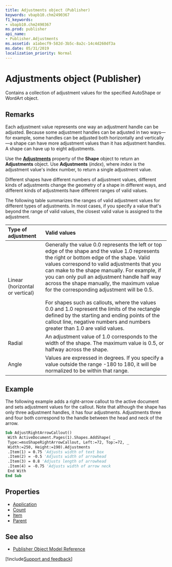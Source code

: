 ```yaml
---
title: Adjustments object (Publisher)
keywords: vbapb10.chm2490367
f1_keywords:
- vbapb10.chm2490367
ms.prod: publisher
api_name:
- Publisher.Adjustments
ms.assetid: a1abecf9-582d-3b5c-8a2c-14c4d260df3a
ms.date: 05/31/2019
localization_priority: Normal
---
```



# Adjustments object (Publisher)

Contains a collection of adjustment values for the specified AutoShape or WordArt object. 


## Remarks

Each adjustment value represents one way an adjustment handle can be adjusted. Because some adjustment handles can be adjusted in two ways&mdash;for example, some handles can be adjusted both horizontally and vertically&mdash;a shape can have more adjustment values than it has adjustment handles. A shape can have up to eight adjustments.

Use the **[Adjustments](Publisher.Shape.Adjustments.md)** property of the **Shape** object to return an **Adjustments** object. Use **Adjustments** (_index_), where _index_ is the adjustment value's index number, to return a single adjustment value.

Different shapes have different numbers of adjustment values, different kinds of adjustments change the geometry of a shape in different ways, and different kinds of adjustments have different ranges of valid values.

The following table summarizes the ranges of valid adjustment values for different types of adjustments. In most cases, if you specify a value that's beyond the range of valid values, the closest valid value is assigned to the adjustment.

|Type of adjustment|Valid values|
|:-----|:-----|
|Linear (horizontal or vertical)|Generally the value 0.0 represents the left or top edge of the shape and the value 1.0 represents the right or bottom edge of the shape. Valid values correspond to valid adjustments that you can make to the shape manually. For example, if you can only pull an adjustment handle half way across the shape manually, the maximum value for the corresponding adjustment will be 0.5.<br/><br/>For shapes such as callouts, where the values 0.0 and 1.0 represent the limits of the rectangle defined by the starting and ending points of the callout line, negative numbers and numbers greater than 1.0 are valid values.|
|Radial|An adjustment value of 1.0 corresponds to the width of the shape. The maximum value is 0.5, or halfway across the shape.|
|Angle|Values are expressed in degrees. If you specify a value outside the range -180 to 180, it will be normalized to be within that range.|

## Example

The following example adds a right-arrow callout to the active document and sets adjustment values for the callout. Note that although the shape has only three adjustment handles, it has four adjustments. Adjustments three and four both correspond to the handle between the head and neck of the arrow.

```vb
Sub AdjustRightArrowCallout() 
 With ActiveDocument.Pages(1).Shapes.AddShape( _ 
 Type:=msoShapeRightArrowCallout, Left:=72, Top:=72, _ 
 Width:=250, Height:=190).Adjustments 
 .Item(1) = 0.75 'Adjusts width of text box 
 .Item(2) = -0.5 'Adjusts width of arrowhead 
 .Item(3) = 0.8 'Adjusts length of arrowhead 
 .Item(4) = -0.75 'Adjusts width of arrow neck 
 End With 
End Sub
```


## Properties

- [Application](Publisher.Adjustments.Application.md)
- [Count](Publisher.Adjustments.Count.md)
- [Item](Publisher.Adjustments.Item.md)
- [Parent](Publisher.Adjustments.Parent.md)


## See also

- [Publisher Object Model Reference](overview/publisher/object-model.md)



[!include[Support and feedback](~/includes/feedback-boilerplate.md)]